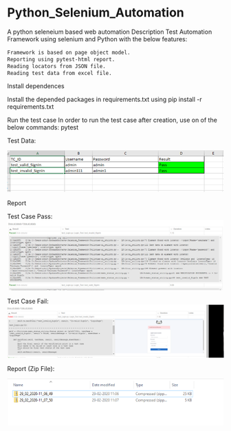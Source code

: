 # Python_Selenium_Automation
A python seleneium based web  automation 
Description
Test Automation Framework using selenium and Python with the below features:

    Framework is based on page object model.
    Reporting using pytest-html report.
    Reading locators from JSON file.
    Reading test data from excel file.
    
Install dependences

Install the depended packages in requirements.txt using pip install -r requirements.txt

Run the test case
In order to run the test case after creation, use on of the below commands:
pytest

Test Data:

![Alt text](https://github.com/rohitratnakumar09/Python_Selenium_Automation/blob/master/test_github/test_data.PNG?raw=true "Test Data")

Report 

Test Case Pass:
![Alt text](https://github.com/rohitratnakumar09/Python_Selenium_Automation/blob/master/test_github/html_report.PNG?raw=true "Test Reult")

Test Case Fail:
![Alt text](https://github.com/rohitratnakumar09/Python_Selenium_Automation/blob/master/test_github/html_report_error_screenshot.PNG?raw=true "Test Result")

Report (Zip File):

![Alt text](https://github.com/rohitratnakumar09/Python_Selenium_Automation/blob/master/test_github/report_zipped.PNG?raw=true "Test Result")
